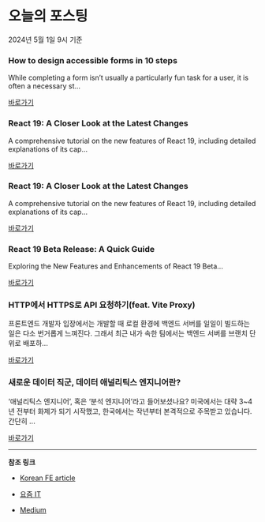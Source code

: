 # 오늘의 포스팅 
2024년 5월 1일 9시 기준 

### How to design accessible forms in 10 steps 

 While completing a form isn’t usually a particularly fun task for a user, it is often a necessary st... 

 [바로가기](https://medium.com/m/signin?actionUrl=https%3A%2F%2Fmedium.com%2F_%2Fbookmark%2Fp%2F22232d65de18&operation=register&redirect=https%3A%2F%2Fuxdesign.cc%2Fhow-to-design-accessible-forms-in-10-steps-22232d65de18&source=---------0-84----------front_end_development------bookmark_preview----b47d4f9a_e6df_41f5_85c3_6e824896938e-------) 

### React 19: A Closer Look at the Latest Changes 

 A comprehensive tutorial on the new features of React 19, including detailed explanations of its cap... 

 [바로가기](https://medium.com/m/signin?actionUrl=https%3A%2F%2Fmedium.com%2F_%2Fbookmark%2Fp%2F9698b9d3c958&operation=register&redirect=https%3A%2F%2Fmedium.com%2Fsimform-engineering%2Freact-19-a-closer-look-at-the-latest-changes-9698b9d3c958&source=---------0-84----------react------bookmark_preview----e3e84397_439c_4929_8481_7fd22f7df5ca-------) 

### React 19: A Closer Look at the Latest Changes 

 A comprehensive tutorial on the new features of React 19, including detailed explanations of its cap... 

 [바로가기](https://medium.com/m/signin?actionUrl=https%3A%2F%2Fmedium.com%2F_%2Fbookmark%2Fp%2F9698b9d3c958&operation=register&redirect=https%3A%2F%2Fmedium.com%2Fsimform-engineering%2Freact-19-a-closer-look-at-the-latest-changes-9698b9d3c958&source=---------0-84----------javascript------bookmark_preview----d5313a86_cb61_4ea2_983a_34c38e9eea49-------) 

### React 19 Beta Release: A Quick Guide 

 Exploring the New Features and Enhancements of React 19 Beta... 

 [바로가기](https://medium.com/m/signin?actionUrl=https%3A%2F%2Fmedium.com%2F_%2Fbookmark%2Fp%2F05678e2ed571&operation=register&redirect=https%3A%2F%2Fjavascript.plainenglish.io%2Freact-19-beta-release-a-quick-guide-05678e2ed571&source=---------0-84----------typescript------bookmark_preview----19b6fd7e_aac6_493f_aabf_946870218af4-------) 

### HTTP에서 HTTPS로 API 요청하기(feat. Vite Proxy) 

 프론트엔드 개발자 입장에서는 개발할 때 로컬 환경에 백엔드 서버를 일일이 빌드하는 일은 다소 번거롭게 느껴진다. 그래서 최근 내가 속한 팀에서는 백엔드 서버를 브랜치 단위로 배포하... 

 [바로가기](https://yozm.wishket.com/magazine/detail/2565/) 

### 새로운 데이터 직군, 데이터 애널리틱스 엔지니어란? 

 ‘애널리틱스 엔지니어’, 혹은 ‘분석 엔지니어’라고 들어보셨나요? 미국에서는 대략 3~4년 전부터 화제가 되기 시작했고, 한국에서는 작년부터 본격적으로 주목받고 있습니다. 간단히 ... 

 [바로가기](https://yozm.wishket.com/magazine/detail/2563/) 

---

**참조 링크**

- [Korean FE article](https://kofearticle.substack.com) 

- [요즘 IT](https://yozm.wishket.com/magazine) 

- [Medium](https://medium.com) 

